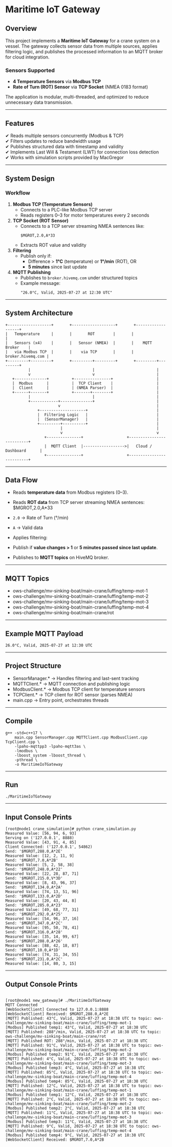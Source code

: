 # Maritime IoT Gateway

## **Overview**
This project implements a **Maritime IoT Gateway** for a crane system on a vessel. The gateway collects sensor data from multiple sources, applies filtering logic, and publishes the processed information to an MQTT broker for cloud integration.

### **Sensors Supported**
- **4 Temperature Sensors** via **Modbus TCP**
- **Rate of Turn (ROT) Sensor** via **TCP Socket** (NMEA 0183 format)

The application is modular, multi-threaded, and optimized to reduce unnecessary data transmission.

---

## **Features**
✔ Reads multiple sensors concurrently (Modbus & TCP)  
✔ Filters updates to reduce bandwidth usage  
✔ Publishes structured data with timestamp and validity  
✔ Implements Last Will & Testament (LWT) for connection loss detection  
✔ Works with simulation scripts provided by MacGregor  

---

## **System Design**
### **Workflow**
1. **Modbus TCP (Temperature Sensors)**
   - Connects to a PLC-like Modbus TCP server
   - Reads registers 0–3 for motor temperatures every 2 seconds
2. **TCP Socket (ROT Sensor)**
   - Connects to a TCP server streaming NMEA sentences like:
     ```
     $MGROT,2.0,A*33
     ```
   - Extracts ROT value and validity
3. **Filtering**
   - Publish only if:
     - Difference > **1°C** (temperature) or **1°/min** (ROT), OR
     - **5 minutes** since last update
4. **MQTT Publishing**
   - Publishes to `broker.hivemq.com` under structured topics
   - Example message:
     ```
     "26.0°C, Valid, 2025-07-27 at 12:30 UTC"
     ```

---
## **System Architecture**
```text
+-------------------+       +-------------------+       +-------------------+
|   Temperature     |       |       ROT        |       |                   |
|   Sensors (x4)    |       |   Sensor (NMEA)  |       |    MQTT Broker    |
|   via Modbus TCP  |       |    via TCP       |       | broker.hivemq.com |
+---------+---------+       +---------+---------+       +---------+---------+
          |                           |                           |
          v                           v                           |
   +--------------+          +----------------+                   |
   |  Modbus      |          |  TCP Client    |                   |
   |  Client      |          | (NMEA Parser)  |                   |
   +------+-------+          +-------+--------+                   |
          |                           |                           |
          +------------+--------------+                           |
                       v                                          |
              +--------------------+                              |
              |  Filtering Logic   |                              |
              |  (SensorManager)   |                              |
              +---------+----------+                              |
                        |                                         |
                        v                                         v
                 +---------------+                   +--------------------------+
                 |  MQTT Client  |------------------>|   Cloud / Dashboard      |
                 +---------------+                   +--------------------------+
```
---

## **Data Flow**

- Reads **temperature data** from Modbus registers (0–3).
- Reads **ROT data** from TCP server streaming NMEA sentences: $MGROT,2.0,A*33


- `2.0` → Rate of Turn (°/min)
- `A` → Valid data
- Applies filtering:
- Publish if **value changes > 1** or **5 minutes passed since last update**.
- Publishes to **MQTT topics** on HiveMQ broker.

---

## **MQTT Topics**

-  ows-challenge/mv-sinking-boat/main-crane/luffing/temp-mot-1
-  ows-challenge/mv-sinking-boat/main-crane/luffing/temp-mot-2
-  ows-challenge/mv-sinking-boat/main-crane/luffing/temp-mot-3
-  ows-challenge/mv-sinking-boat/main-crane/luffing/temp-mot-4
-  ows-challenge/mv-sinking-boat/main-crane/rot

---

## **Example MQTT Payload**
   ```
26.0°C, Valid, 2025-07-27 at 12:30 UTC
   ```
---

## **Project Structure**

-  SensorManager.* -> Handles filtering and last-sent tracking
-  MQTTClient.* -> MQTT connection and publishing logic
-  ModbusClient.* -> Modbus TCP client for temperature sensors
-  TCPClient.* -> TCP client for ROT sensor (parses NMEA)
-  main.cpp -> Entry point, orchestrates threads

---
## **Compile**
```
g++ -std=c++17 \
    main.cpp SensorManager.cpp MQTTClient.cpp ModbusClient.cpp TcpClient.cpp \
    -lpaho-mqttpp3 -lpaho-mqtt3as \
    -lmodbus \
    -lboost_system -lboost_thread \
    -pthread \
    -o MaritimeIoTGateway
```
---

## **Run**

```
./MaritimeIoTGateway
```
---


##  **Input Console Prints**
```
[root@node1 crane_simulation]# python crane_simulation.py
Measured Value: [56, 94, 6, 93]
Serving on ('127.0.0.1', 8888)
Measured Value: [43, 91, 4, 85]
Client Connected: ('127.0.0.1', 54862)
Send: '$MGROT,288.0,A*2E'
Measured Value: [12, 2, 11, 9]
Send: '$MGROT,7.0,A*2B'
Measured Value: [5, 2, 58, 38]
Send: '$MGROT,248.0,A*22'
Measured Value: [22, 28, 87, 71]
Send: '$MGROT,215.0,V*3D'
Measured Value: [8, 43, 96, 37]
Send: '$MGROT,134.0,A*2A'
Measured Value: [74, 13, 51, 96]
Send: '$MGROT,133.0,A*2D'
Measured Value: [20, 43, 44, 8]
Send: '$MGROT,285.0,A*23'
Measured Value: [49, 68, 77, 31]
Send: '$MGROT,292.0,A*25'
Measured Value: [54, 96, 37, 16]
Send: '$MGROT,347.0,A*2C'
Measured Value: [95, 50, 78, 41]
Send: '$MGROT,316.0,A*28'
Measured Value: [35, 14, 99, 67]
Send: '$MGROT,208.0,A*26'
Measured Value: [88, 42, 18, 87]
Send: '$MGROT,10.0,A*1D'
Measured Value: [74, 31, 34, 55]
Send: '$MGROT,231.0,A*2C'
Measured Value: [14, 80, 3, 15]
```
---

## **Output Console Prints**
   ```

[root@node1 new_gateway]# ./MaritimeIoTGateway
MQTT Connected
[WebSocketClient] Connected to 127.0.0.1:8888
[WebSocketClient] Received: $MGROT,288.0,A*2E
[MQTT] Published: 43°C, Valid, 2025-07-27 at 18:38 UTC to topic: ows-challenge/mv-sinking-boat/main-crane/luffing/temp-mot-1
[Modbus] Published temp1: 43°C, Valid, 2025-07-27 at 18:38 UTC
[MQTT] Published: 288°/min, Valid, 2025-07-27 at 18:38 UTC to topic: ows-challenge/mv-sinking-boat/main-crane/rot
[MQTT] Published ROT: 288°/min, Valid, 2025-07-27 at 18:38 UTC
[MQTT] Published: 91°C, Valid, 2025-07-27 at 18:38 UTC to topic: ows-challenge/mv-sinking-boat/main-crane/luffing/temp-mot-2
[Modbus] Published temp2: 91°C, Valid, 2025-07-27 at 18:38 UTC
[MQTT] Published: 4°C, Valid, 2025-07-27 at 18:38 UTC to topic: ows-challenge/mv-sinking-boat/main-crane/luffing/temp-mot-3
[Modbus] Published temp3: 4°C, Valid, 2025-07-27 at 18:38 UTC
[MQTT] Published: 85°C, Valid, 2025-07-27 at 18:38 UTC to topic: ows-challenge/mv-sinking-boat/main-crane/luffing/temp-mot-4
[Modbus] Published temp4: 85°C, Valid, 2025-07-27 at 18:38 UTC
[MQTT] Published: 12°C, Valid, 2025-07-27 at 18:38 UTC to topic: ows-challenge/mv-sinking-boat/main-crane/luffing/temp-mot-1
[Modbus] Published temp1: 12°C, Valid, 2025-07-27 at 18:38 UTC
[MQTT] Published: 2°C, Valid, 2025-07-27 at 18:38 UTC to topic: ows-challenge/mv-sinking-boat/main-crane/luffing/temp-mot-2
[Modbus] Published temp2: 2°C, Valid, 2025-07-27 at 18:38 UTC
[MQTT] Published: 11°C, Valid, 2025-07-27 at 18:38 UTC to topic: ows-challenge/mv-sinking-boat/main-crane/luffing/temp-mot-3
[Modbus] Published temp3: 11°C, Valid, 2025-07-27 at 18:38 UTC
[MQTT] Published: 9°C, Valid, 2025-07-27 at 18:38 UTC to topic: ows-challenge/mv-sinking-boat/main-crane/luffing/temp-mot-4
[Modbus] Published temp4: 9°C, Valid, 2025-07-27 at 18:38 UTC
[WebSocketClient] Received: $MGROT,7.0,A*2B
   ```

